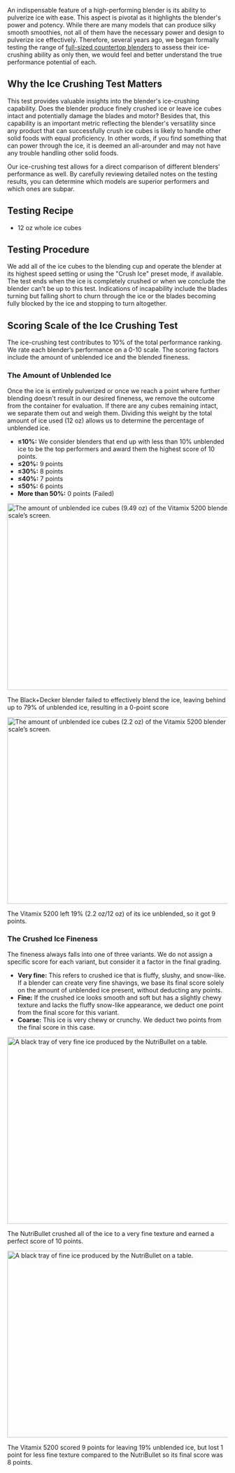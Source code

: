 An indispensable feature of a high-performing blender is its ability to pulverize ice with ease. This aspect is pivotal as it highlights the blender's power and potency. While there are many models that can produce silky smooth smoothies, not all of them have the necessary power and design to pulverize ice effectively. Therefore, several years ago, we began formally testing the range of [full-sized countertop blenders](https://healthykitchen101.com/blenders/reviews/best/) to assess their ice-crushing ability as only then, we would feel and better understand the true performance potential of each.

Why the Ice Crushing Test Matters
---------------------------------

This test provides valuable insights into the blender's ice-crushing capability. Does the blender produce finely crushed ice or leave ice cubes intact and potentially damage the blades and motor? Besides that, this capability is an important metric reflecting the blender's versatility since any product that can successfully crush ice cubes is likely to handle other solid foods with equal proficiency. In other words, if you find something that can power through the ice, it is deemed an all-arounder and may not have any trouble handling other solid foods. 

Our ice-crushing test allows for a direct comparison of different blenders’ performance as well. By carefully reviewing detailed notes on the testing results, you can determine which models are superior performers and which ones are subpar.

Testing Recipe
--------------

*   12 oz whole ice cubes 

Testing Procedure
-----------------

We add all of the ice cubes to the blending cup and operate the blender at its highest speed setting or using the "Crush Ice" preset mode, if available. The test ends when the ice is completely crushed or when we conclude the blender can’t be up to this test. Indications of incapability include the blades turning but falling short to churn through the ice or the blades becoming fully blocked by the ice and stopping to turn altogether.

Scoring Scale of the Ice Crushing Test
--------------------------------------

The ice-crushing test contributes to 10% of the total performance ranking. We rate each blender’s performance on a 0-10 scale. The scoring factors include the amount of unblended ice and the blended fineness. 

### The Amount of Unblended Ice

Once the ice is entirely pulverized or once we reach a point where further blending doesn't result in our desired fineness, we remove the outcome from the container for evaluation. If there are any cubes remaining intact, we separate them out and weigh them. Dividing this weight by the total amount of ice used (12 oz) allows us to determine the percentage of unblended ice.

*   **≤10%:** We consider blenders that end up with less than 10% unblended ice to be the top performers and award them the highest score of 10 points. 
*   **≤20%:** 9 points 
*   **≤30%:** 8 points 
*   **≤40%:** 7 points 
*   **≤50%:** 6 points 
*   **More than 50%:** 0 points (Failed)

<img src="https://cdn.healthykitchen101.com/reviews/images/blenders/clgykifac000szp88h0hr61h9.jpg" alt="The amount of unblended ice cubes (9.49 oz) of the Vitamix 5200 blender displayed on a scale’s screen." width="640" height="427">

The Black+Decker blender failed to effectively blend the ice, leaving behind up to 79% of unblended ice, resulting in a 0-point score

<img src="https://cdn.healthykitchen101.com/reviews/images/blenders/clgd45cv6001tb88843jd9ssd.jpg" alt="The amount of unblended ice cubes (2.2 oz) of the Vitamix 5200 blender displayed on a scale’s screen." width="640" height="427">

The Vitamix 5200 left 19% (2.2 oz/12 oz) of its ice unblended, so it got 9 points.

### The Crushed Ice Fineness 

The fineness always falls into one of three variants. We do not assign a specific score for each variant, but consider it a factor in the final grading. 

*   **Very fine:** This refers to crushed ice that is fluffy, slushy, and snow-like. If a blender can create very fine shavings, we base its final score solely on the amount of unblended ice present, without deducting any points.
*   **Fine:** If the crushed ice looks smooth and soft but has a slightly chewy texture and lacks the fluffy snow-like appearance, we deduct one point from the final score for this variant.
*   **Coarse:** This ice is very chewy or crunchy. We deduct two points from the final score in this case.

<img src="https://cdn.healthykitchen101.com/reviews/images/blenders/clgd4d9qu001ub88874h04odm.jpg" alt="A black tray of very fine ice produced by the NutriBullet on a table." width="640" height="427">

The NutriBullet crushed all of the ice to a very fine texture and earned a perfect score of 10 points.

<img src="https://cdn.healthykitchen101.com/reviews/images/blenders/clgd4edkt001vb8883hpk8ns8.jpg" alt="A black tray of fine ice produced by the NutriBullet on a table." width="640" height="427">

The Vitamix 5200 scored 9 points for leaving 19% unblended ice, but lost 1 point for less fine texture compared to the NutriBullet so its final score was 8 points.